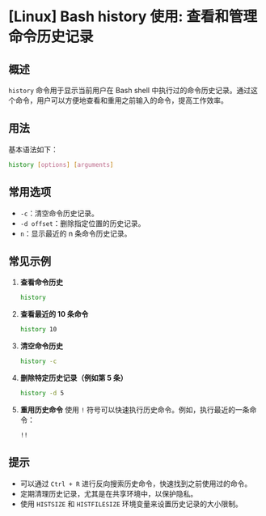 # [Linux] Bash history 使用: 查看和管理命令历史记录

## 概述
`history` 命令用于显示当前用户在 Bash shell 中执行过的命令历史记录。通过这个命令，用户可以方便地查看和重用之前输入的命令，提高工作效率。

## 用法
基本语法如下：

```bash
history [options] [arguments]
```

## 常用选项
- `-c`：清空命令历史记录。
- `-d offset`：删除指定位置的历史记录。
- `n`：显示最近的 n 条命令历史记录。

## 常见示例
1. **查看命令历史**
   ```bash
   history
   ```

2. **查看最近的 10 条命令**
   ```bash
   history 10
   ```

3. **清空命令历史**
   ```bash
   history -c
   ```

4. **删除特定历史记录（例如第 5 条）**
   ```bash
   history -d 5
   ```

5. **重用历史命令**
   使用 `!` 符号可以快速执行历史命令。例如，执行最近的一条命令：
   ```bash
   !!
   ```

## 提示
- 可以通过 `Ctrl + R` 进行反向搜索历史命令，快速找到之前使用过的命令。
- 定期清理历史记录，尤其是在共享环境中，以保护隐私。
- 使用 `HISTSIZE` 和 `HISTFILESIZE` 环境变量来设置历史记录的大小限制。